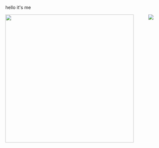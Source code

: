 hello it's me

<center>
      <div>     
            <td>
                  <img width="400px" align="left" src="https://github-readme-stats.vercel.app/api/top-langs/?username=yanagi-ori&hide=html&hide_border=true&layout=compact" /> 
            </td>
            <td>
                  <a width="400px" href="https://wakatime.com"><img src="https://wakatime.com/share/@yanagiori/a5d1575f-f0cb-4487-9911-b08b24001496.png" /></a>
            </td>
      </div>
</center>
